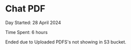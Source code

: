 # Chat PDF

Day Started: 28 April 2024

Time Spent: 6 hours

Ended due to Uploaded PDFS's not showing in S3 bucket.